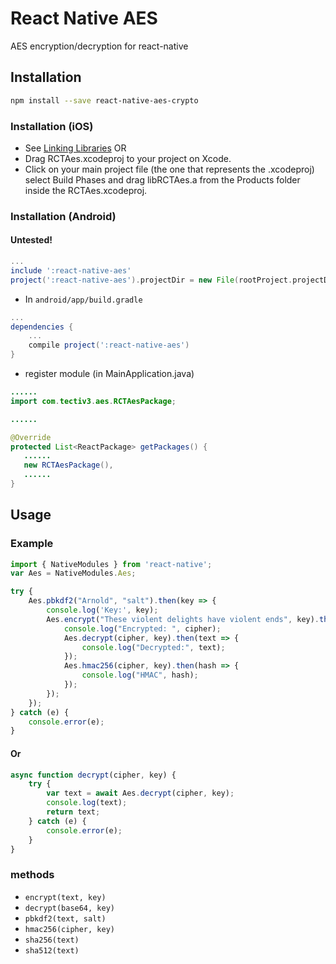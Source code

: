 # React Native AES

AES encryption/decryption for react-native

## Installation
```sh
npm install --save react-native-aes-crypto
```
### Installation (iOS)
* See [Linking Libraries](http://facebook.github.io/react-native/docs/linking-libraries-ios.html)
OR
* Drag RCTAes.xcodeproj to your project on Xcode.
* Click on your main project file (the one that represents the .xcodeproj) select Build Phases and drag libRCTAes.a from the Products folder inside the RCTAes.xcodeproj.

### Installation (Android)
#### Untested!
```gradle
...
include ':react-native-aes'
project(':react-native-aes').projectDir = new File(rootProject.projectDir, '../node_modules/react-native-aes/android/RCTAes')
```

* In `android/app/build.gradle`

```gradle
...
dependencies {
    ...
    compile project(':react-native-aes')
}
```

* register module (in MainApplication.java)

```java
......
import com.tectiv3.aes.RCTAesPackage;

......

@Override
protected List<ReactPackage> getPackages() {
   ......
   new RCTAesPackage(),
   ......
}
```

## Usage

### Example

```js
import { NativeModules } from 'react-native';
var Aes = NativeModules.Aes;

try {
    Aes.pbkdf2("Arnold", "salt").then(key => {
        console.log('Key:', key);
        Aes.encrypt("These violent delights have violent ends", key).then(cipher => {
            console.log("Encrypted: ", cipher);
            Aes.decrypt(cipher, key).then(text => {
                console.log("Decrypted:", text);
            });
            Aes.hmac256(cipher, key).then(hash => {
                console.log("HMAC", hash);
            });
        });
    });
} catch (e) {
    console.error(e);
}
```

#### Or

```js
async function decrypt(cipher, key) {
    try {
        var text = await Aes.decrypt(cipher, key);
        console.log(text);
        return text;
    } catch (e) {
        console.error(e);
    }
}
```

### methods

- `encrypt(text, key)`
- `decrypt(base64, key)`
- `pbkdf2(text, salt)`
- `hmac256(cipher, key)`
- `sha256(text)`
- `sha512(text)`

